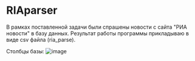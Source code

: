 # RIAparser
В рамках поставленной задачи были спрашены новости с сайта "РИА новости" в базу данных. 
Результат работы программы прикладываю в виде csv файла (ria_parse).

Столбцы базы:
![image](https://user-images.githubusercontent.com/55149963/184499774-4bf03dcd-d9d5-4da1-bfd0-2b6736d9246f.png)


